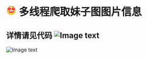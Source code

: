 # ![Image text](https://raw.githubusercontent.com/OneStepAndTwoSteps/Crawling-MM-picture/master/img/2.png)  多线程爬取妹子图图片信息

  ## 详情请见代码  ![Image text](https://raw.githubusercontent.com/OneStepAndTwoSteps/Crawling-MM-picture/master/img/3.png)
  
  ![Image text](https://raw.githubusercontent.com/OneStepAndTwoSteps/get_picture/master/img/1.png)
